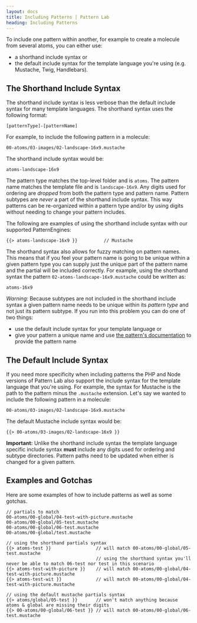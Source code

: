 ```yaml
---
layout: docs
title: Including Patterns | Pattern Lab
heading: Including Patterns
---
```


To include one pattern within another, for example to create a molecule from several atoms, you can either use:

* a shorthand include syntax or
* the default include syntax for the template language you're using (e.g. Mustache, Twig, Handlebars).

## The Shorthand Include Syntax

The shorthand include syntax is less verbose than the default include syntax for many template languages. The shorthand syntax uses the following format:

    [patternType]-[patternName]

For example, to include the following pattern in a molecule:

    00-atoms/03-images/02-landscape-16x9.mustache

The shorthand include syntax would be:

    atoms-landscape-16x9

The pattern type matches the top-level folder and is `atoms`. The pattern name matches the template file and is `landscape-16x9`. Any digits used for ordering are _dropped_ from both the pattern type and pattern name. Pattern subtypes are _never_ a part of the shorthand include syntax. This way patterns can be re-organized within a pattern type and/or by using digits without needing to change your pattern includes.

The following are examples of using the shorthand include syntax with our supported PatternEngines:

    {{> atoms-landscape-16x9 }}          // Mustache

The shorthand syntax also allows for fuzzy matching on pattern names. This means that if you feel your pattern name is going to be unique within a given pattern type you can supply just the unique part of the pattern name and the partial will be included correctly. For example, using the shorthand syntax the pattern `02-atoms-landscape-16x9.mustache` could be written as:

    atoms-16x9

*Warning:* Because subtypes are not included in the shorthand include syntax a given pattern name needs to be unique within its _pattern type_ and not just its pattern subtype. If you run into this problem you can do one of two things:

* use the default include syntax for your template language or
* give your pattern a unique name and use [the pattern's documentation](/docs/pattern-documentation.html) to provide the pattern name


## The Default Include Syntax

If you need more specificity when including patterns the PHP and Node versions of Pattern Lab also support the include syntax for the template language that you're using. For example, the syntax for Mustache is the path to the pattern minus the `.mustache` extension. Let's say we wanted to include the following pattern in a molecule:

    00-atoms/03-images/02-landscape-16x9.mustache

The default Mustache include syntax would be:

    {{> 00-atoms/03-images/02-landscape-16x9 }}

**Important:** Unlike the shorthand include syntax the template language specific include syntax **must** include any digits used for ordering and subtype directories. Pattern paths need to be updated when either is changed for a given pattern.

## Examples and Gotchas

Here are some examples of how to include patterns as well as some gotchas.

```
// partials to match
00-atoms/00-global/04-test-with-picture.mustache
00-atoms/00-global/05-test.mustache
00-atoms/00-global/06-test.mustache
00-atoms/00-global/test.mustache

// using the shorthand partials syntax
{{> atoms-test }}                 // will match 00-atoms/00-global/05-test.mustache
                                  // using the shorthand syntax you'll never be able to match 06-test nor test in this scenario
{{> atoms-test-with-picture }}    // will match 00-atoms/00-global/04-test-with-picture.mustache
{{> atoms-test-wit }}             // will match 00-atoms/00-global/04-test-with-picture.mustache

// using the default mustache partials syntax
{{> atoms/global/05-test }}       // won't match anything because atoms & global are missing their digits
{{> 00-atoms/00-global/06-test }} // will match 00-atoms/00-global/06-test.mustache
```
